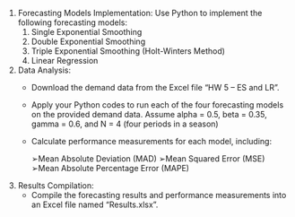 1. Forecasting Models Implementation: Use Python to implement the following forecasting models:
    1. Single Exponential Smoothing
    2. Double Exponential Smoothing
    3. Triple Exponential Smoothing (Holt-Winters Method)
    4. Linear Regression
2. Data Analysis:
    - Download the demand data from the Excel file “HW 5 – ES and LR”.
    - Apply your Python codes to run each of the four forecasting models on the provided demand data. Assume alpha = 0.5, beta = 0.35, gamma = 0.6, and N = 4 (four periods in a season)
    - Calculate performance measurements for each model, including:
      
        ➢Mean Absolute Deviation (MAD)
        ➢Mean Squared Error (MSE)
        ➢Mean Absolute Percentage Error (MAPE)
3. Results Compilation:
    - Compile the forecasting results and performance measurements into an Excel file named “Results.xlsx”.
